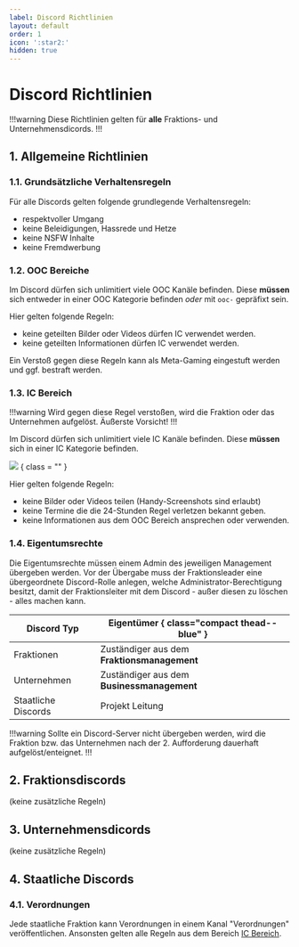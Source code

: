 ```yaml
---
label: Discord Richtlinien
layout: default
order: 1
icon: ':star2:'
hidden: true
---
```


# Discord Richtlinien

!!!warning
Diese Richtlinien gelten für **alle** Fraktions- und Unternehmensdicords.
!!!

## 1. Allgemeine Richtlinien


### 1.1. Grundsätzliche Verhaltensregeln

Für alle Discords gelten folgende grundlegende Verhaltensregeln:
- respektvoller Umgang
- keine Beleidigungen, Hassrede und Hetze
- keine NSFW Inhalte
- keine Fremdwerbung

### 1.2. OOC Bereiche

Im Discord dürfen sich unlimitiert viele OOC Kanäle befinden.
Diese **müssen** sich entweder in einer OOC Kategorie befinden _oder_ mit `ooc-` gepräfixt sein.

Hier gelten folgende Regeln:
- keine geteilten Bilder oder Videos dürfen IC verwendet werden.
- keine geteilten Informationen dürfen IC verwendet werden.

Ein Verstoß gegen diese Regeln kann als Meta-Gaming eingestuft werden und ggf. bestraft werden.

### 1.3. IC Bereich

!!!warning
Wird gegen diese Regel verstoßen, wird die Fraktion oder das Unternehmen aufgelöst. Äußerste Vorsicht!
!!!

Im Discord dürfen sich unlimitiert viele IC Kanäle befinden.
Diese **müssen** sich in einer IC Kategorie befinden.

![](/assets/discord_example1.png) { class = "" }

Hier gelten folgende Regeln:
- keine Bilder oder Videos teilen (Handy-Screenshots sind erlaubt)
- keine Termine die die 24-Stunden Regel verletzen bekannt geben.
- keine Informationen aus dem OOC Bereich ansprechen oder verwenden.

### 1.4. Eigentumsrechte

Die Eigentumsrechte müssen einem Admin des jeweiligen Management übergeben werden. Vor der Übergabe muss der Fraktionsleader eine übergeordnete Discord-Rolle anlegen, welche Administrator-Berechtigung besitzt, damit der Fraktionsleiter mit dem Discord - außer diesen zu löschen - alles machen kann.

| Discord Typ         | Eigentümer  { class="compact thead--blue" } |
| ------------------- | ------------------------------------------- |
| Fraktionen          | Zuständiger aus dem **Fraktionsmanagement** |
| Unternehmen         | Zuständiger aus dem **Businessmanagement**  |
| Staatliche Discords | Projekt Leitung                             |

!!!warning
Sollte ein Discord-Server nicht übergeben werden, wird die Fraktion bzw. das Unternehmen nach der 2. Aufforderung dauerhaft aufgelöst/enteignet.
!!!

## 2. Fraktionsdiscords
(keine zusätzliche Regeln)

## 3. Unternehmensdicords
(keine zusätzliche Regeln)

## 4. Staatliche Discords

### 4.1. Verordnungen

Jede staatliche Fraktion kann Verordnungen in einem Kanal "Verordnungen" veröffentlichen.
Ansonsten gelten alle Regeln aus dem Bereich [IC Bereich](#13-ic-bereich).
